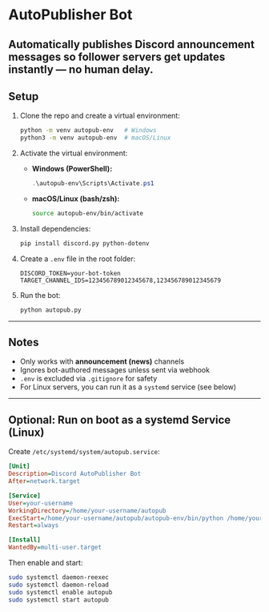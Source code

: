 # AutoPublisher Bot

Automatically publishes Discord announcement messages so follower servers get updates instantly — no human delay.
---

## Setup

1. Clone the repo and create a virtual environment:
   ```bash
   python -m venv autopub-env   # Windows
   python3 -m venv autopub-env  # macOS/Linux
   ```

2. Activate the virtual environment:

   - **Windows (PowerShell):**
     ```powershell
     .\autopub-env\Scripts\Activate.ps1
     ```

   - **macOS/Linux (bash/zsh):**
     ```bash
     source autopub-env/bin/activate
     ```

3. Install dependencies:
   ```bash
   pip install discord.py python-dotenv
   ```

4. Create a `.env` file in the root folder:
   ```env
   DISCORD_TOKEN=your-bot-token
   TARGET_CHANNEL_IDS=123456789012345678,123456789012345679
   ```

5. Run the bot:
   ```bash
   python autopub.py
   ```

---

## Notes

- Only works with **announcement (news)** channels
- Ignores bot-authored messages unless sent via webhook
- `.env` is excluded via `.gitignore` for safety
- For Linux servers, you can run it as a `systemd` service (see below)

---

## Optional: Run on boot as a systemd Service (Linux)

Create `/etc/systemd/system/autopub.service`:

```ini
[Unit]
Description=Discord AutoPublisher Bot
After=network.target

[Service]
User=your-username
WorkingDirectory=/home/your-username/autopub
ExecStart=/home/your-username/autopub/autopub-env/bin/python /home/your-username/autopub/autopub.py
Restart=always

[Install]
WantedBy=multi-user.target
```

Then enable and start:

```bash
sudo systemctl daemon-reexec
sudo systemctl daemon-reload
sudo systemctl enable autopub
sudo systemctl start autopub
```
